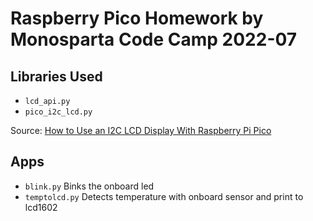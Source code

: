 # Raspberry Pico Homework by Monosparta Code Camp 2022-07

## Libraries Used

- `lcd_api.py`
- `pico_i2c_lcd.py`

Source: [How to Use an I2C LCD Display With Raspberry Pi Pico](https://www.tomshardware.com/how-to/lcd-display-raspberry-pi-pico)

## Apps

- `blink.py` Binks the onboard led
- `temptolcd.py` Detects temperature with onboard sensor and print to lcd1602